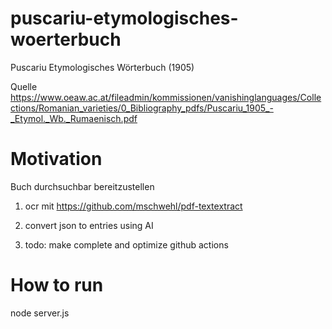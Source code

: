 # puscariu-etymologisches-woerterbuch
Puscariu Etymologisches Wörterbuch (1905)

Quelle
https://www.oeaw.ac.at/fileadmin/kommissionen/vanishinglanguages/Collections/Romanian_varieties/0_Bibliography_pdfs/Puscariu_1905_-_Etymol._Wb._Rumaenisch.pdf

# Motivation

Buch durchsuchbar bereitzustellen

1) ocr mit https://github.com/mschwehl/pdf-textextract

2) convert json to entries using AI

3) todo: make complete and optimize github actions

# How to run
node server.js